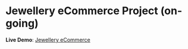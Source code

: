 # Jewellery eCommerce Project (on-going)

**Live Demo**: [Jewellery eCommerce](https://haisenberg98.github.io/jewelry-ecommerce/)
